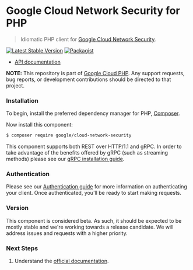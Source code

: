 # Google Cloud Network Security for PHP

> Idiomatic PHP client for [Google Cloud Network Security](https://cloud.google.com/traffic-director/docs/reference/network-security/rest/).

[![Latest Stable Version](https://poser.pugx.org/google/cloud-network-security/v/stable)](https://packagist.org/packages/google/cloud-network-security) [![Packagist](https://img.shields.io/packagist/dm/google/cloud-network-security.svg)](https://packagist.org/packages/google/cloud-network-security)

* [API documentation](https://cloud.google.com/php/docs/reference/cloud-network-security/latest)

**NOTE:** This repository is part of [Google Cloud PHP](https://github.com/googleapis/google-cloud-php). Any
support requests, bug reports, or development contributions should be directed to
that project.

### Installation

To begin, install the preferred dependency manager for PHP, [Composer](https://getcomposer.org/).

Now install this component:

```sh
$ composer require google/cloud-network-security
```

This component supports both REST over HTTP/1.1 and gRPC. In order to take advantage of the benefits offered by gRPC (such as streaming methods)
please see our [gRPC installation guide](https://cloud.google.com/php/grpc).

### Authentication

Please see our [Authentication guide](https://github.com/googleapis/google-cloud-php/blob/main/AUTHENTICATION.md) for more information
on authenticating your client. Once authenticated, you'll be ready to start making requests.

### Version

This component is considered beta. As such, it should be expected to be mostly
stable and we're working towards a release candidate. We will address issues
and requests with a higher priority.

### Next Steps

1. Understand the [official documentation](https://cloud.google.com/traffic-director/docs/reference/network-security/rest/).
